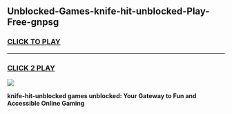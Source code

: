 
## Unblocked-Games-knife-hit-unblocked-Play-Free-gnpsg
<h3>
<a href="https://premium76.site?title=knife-hit-unblocked&ref=18A1">CLICK TO PLAY</a></h3>
<hr>

<h3>
<a href="https://premium76.site?title=knife-hit-unblocked&ref=18A1">CLICK 2 PLAY</a>
  
</h3>

<a href="https://premium76.site?title=knife-hit-unblocked&ref=18A1"><img src="https://clearcache.store/games.png"></a>


**knife-hit-unblocked games unblocked: Your Gateway to Fun and Accessible Online Gaming**
